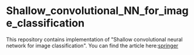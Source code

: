 # Shallow_convolutional_NN_for_image_classification


This repository contains implementation of "Shallow convolutional neural network for image classification". You can find the article here:[springer](https://link.springer.com/article/10.1007/s42452-019-1903-4)


